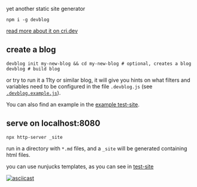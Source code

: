 yet another static site generator

```
npm i -g devblog
```

[read more about it on cri.dev](https://cri.dev/posts/2020-04-19-devblog-yet-another-static-site-generator-seriously/)

## create a blog

```
devblog init my-new-blog && cd my-new-blog # optional, creates a blog
devblog # build blog
```

or try to run it a 11ty or similar blog, it will give you hints on what filters and variables need to be configured in the file `.devblog.js` (see [`.devblog.example.js`](https://github.com/christian-fei/devblog/blob/master/test/test-site/.devblog.js)).

You can also find an example in the [example test-site](https://github.com/christian-fei/devblog/tree/master/test/test-site).

## serve on localhost:8080

```
npx http-server _site
```

run in a directory with `*.md` files, and a `_site` will be generated containing html files.

you can use nunjucks templates, as you can see in [test-site](https://github.com/christian-fei/devblog/tree/master/test/test-site)

[![asciicast](https://asciinema.org/a/aUEeBmo0ev9TOZHsStiNyojvs.svg)](https://asciinema.org/a/aUEeBmo0ev9TOZHsStiNyojvs)
